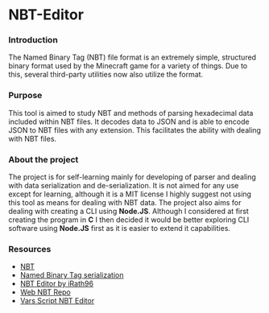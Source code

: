 # NBT-Editor

### Introduction
The Named Binary Tag (NBT) file format is an extremely simple, structured binary format used by the Minecraft game for a variety of things. Due to this, several third-party utilities now also utilize the format.
### Purpose
This tool is aimed to study NBT and methods of parsing hexadecimal data included within NBT files. It decodes data to JSON and is able to encode JSON to NBT files with any extension. This facilitates the ability with dealing with NBT files.

### About the project
The project is for self-learning mainly for developing of parser and dealing with data serialization and de-serialization. It is not aimed for any use except for learning, although it is a MIT license I highly suggest not using this tool as means for dealing with NBT data. The project also aims for dealing with creating a CLI using **Node.JS**. Although I considered at first creating the program in **C** I then decided it would be better exploring CLI software using **Node.JS** first as it is easier to extend it capabilities.

### Resources
- [NBT](https://wiki.vg/NBT#level.dat)
- [Named Binary Tag serialization](https://www.codeproject.com/Articles/427801/Named-Binary-Tag-serialization)
- [NBT Editor by iRath96](https://irath96.github.io/webNBT/)
- [Web NBT Repo](https://github.com/iRath96/webNBT)
- [Vars Script NBT Editor](http://varscript.ru/NBT/)
